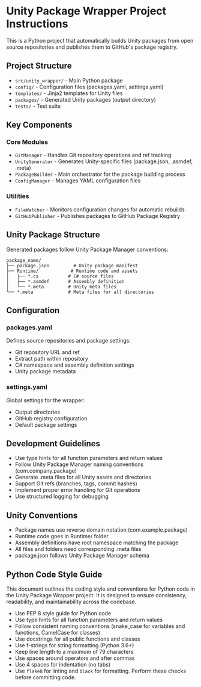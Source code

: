 <!-- Use this file to provide workspace-specific custom instructions to Copilot. For more details, visit https://code.visualstudio.com/docs/copilot/copilot-customization#_use-a-githubcopilotinstructionsmd-file -->

# Unity Package Wrapper Project Instructions

This is a Python project that automatically builds Unity packages from open source repositories and publishes them to GitHub's package registry.

## Project Structure

- `src/unity_wrapper/` - Main Python package
- `config/` - Configuration files (packages.yaml, settings.yaml)
- `templates/` - Jinja2 templates for Unity files
- `packages/` - Generated Unity packages (output directory)
- `tests/` - Test suite

## Key Components

### Core Modules
- `GitManager` - Handles Git repository operations and ref tracking
- `UnityGenerator` - Generates Unity-specific files (package.json, .asmdef, .meta)
- `PackageBuilder` - Main orchestrator for the package building process
- `ConfigManager` - Manages YAML configuration files

### Utilities
- `FileWatcher` - Monitors configuration changes for automatic rebuilds
- `GitHubPublisher` - Publishes packages to GitHub Package Registry

## Unity Package Structure

Generated packages follow Unity Package Manager conventions:
```
package_name/
├── package.json         # Unity package manifest
├── Runtime/            # Runtime code and assets
│   ├── *.cs           # C# source files
│   ├── *.asmdef       # Assembly definition
│   └── *.meta         # Unity meta files
└── *.meta             # Meta files for all directories
```

## Configuration

### packages.yaml
Defines source repositories and package settings:
- Git repository URL and ref
- Extract path within repository
- C# namespace and assembly definition settings
- Unity package metadata

### settings.yaml
Global settings for the wrapper:
- Output directories
- GitHub registry configuration
- Default package settings

## Development Guidelines

- Use type hints for all function parameters and return values
- Follow Unity Package Manager naming conventions (com.company.package)
- Generate .meta files for all Unity assets and directories
- Support Git refs (branches, tags, commit hashes)
- Implement proper error handling for Git operations
- Use structured logging for debugging

## Unity Conventions

- Package names use reverse domain notation (com.example.package)
- Runtime code goes in Runtime/ folder
- Assembly definitions have root namespace matching the package
- All files and folders need corresponding .meta files
- package.json follows Unity Package Manager schema

## Python Code Style Guide
This document outlines the coding style and conventions for Python code in the Unity Package Wrapper project. It is designed to ensure consistency, readability, and maintainability across the codebase.
- Use PEP 8 style guide for Python code
- Use type hints for all function parameters and return values
- Follow consistent naming conventions (snake_case for variables and functions, CamelCase for classes)
- Use docstrings for all public functions and classes
- Use f-strings for string formatting (Python 3.6+)
- Keep line length to a maximum of 79 characters
- Use spaces around operators and after commas
- Use 4 spaces for indentation (no tabs)
- Use `flake8` for linting and `black` for formatting. Perform these checks before committing code.